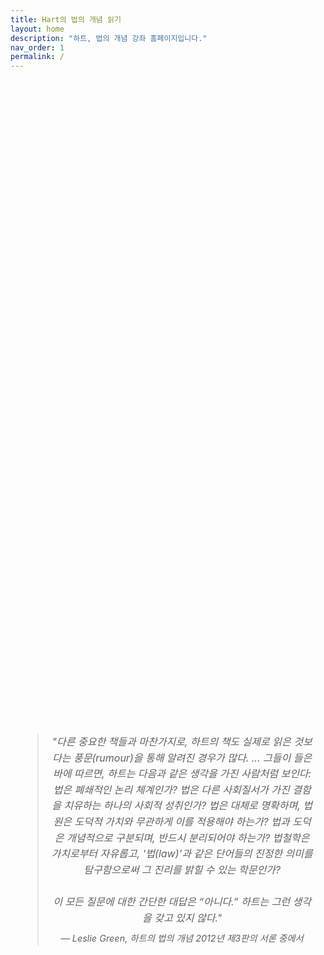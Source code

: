 ```yaml
---
title: Hart의 법의 개념 읽기
layout: home
description: "하트, 법의 개념 강좌 홈페이지입니다."
nav_order: 1
permalink: /
---
```


<div style="display: flex; justify-content: center; align-items: center; height: 60vh; text-align: center; font-style: italic; font-size: 1rem; line-height: 1.6; padding: 1rem;">
  <blockquote> "다른 중요한 책들과 마찬가지로, 
  하트의 책도 실제로 읽은 것보다는 풍문(rumour)을 통해 알려진 경우가 많다. ... 
  그들이 들은 바에 따르면, 하트는 다음과 같은 생각을 가진 사람처럼 보인다: 
  법은 폐쇄적인 논리 체계인가? 
  법은 다른 사회질서가 가진 결함을 치유하는 하나의 사회적 성취인가? 
  법은 대체로 명확하며, 법원은 도덕적 가치와 무관하게 이를 적용해야 하는가? 
  법과 도덕은 개념적으로 구분되며, 반드시 분리되어야 하는가? 
  법철학은 가치로부터 자유롭고, '법(law)'과 같은 단어들의 
  진정한 의미를 탐구함으로써 그 진리를 밝힐 수 있는 학문인가? 
  <br> <br> 이 모든 질문에 대한 간단한 대답은 “아니다.” 
  하트는 그런 생각을 갖고 있지 않다."
  <span style="font-size: 0.9rem; display: block; margin-top: 0.5rem;">— Leslie Green, <em>하트의 법의 개념 2012년 제3판의 서론 중에서</em></span>
  </blockquote>
</div> 

